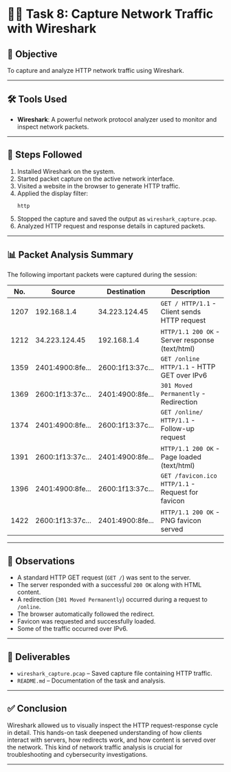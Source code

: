 
# 🕵️‍♂️ Task 8: Capture Network Traffic with Wireshark

## 📌 Objective

To capture and analyze HTTP network traffic using Wireshark.

---

## 🛠 Tools Used

- **Wireshark**: A powerful network protocol analyzer used to monitor and inspect network packets.

---

## 🔧 Steps Followed

1. Installed Wireshark on the system.
2. Started packet capture on the active network interface.
3. Visited a website in the browser to generate HTTP traffic.
4. Applied the display filter:
   ```
   http
   ```
5. Stopped the capture and saved the output as `wireshark_capture.pcap`.
6. Analyzed HTTP request and response details in captured packets.

---

## 📊 Packet Analysis Summary

The following important packets were captured during the session:

| No.  | Source           | Destination      | Description                          |
|------|------------------|------------------|--------------------------------------|
| 1207 | 192.168.1.4       | 34.223.124.45     | `GET / HTTP/1.1` - Client sends HTTP request |
| 1212 | 34.223.124.45     | 192.168.1.4       | `HTTP/1.1 200 OK` - Server response (text/html) |
| 1359 | 2401:4900:8fe...  | 2600:1f13:37c...  | `GET /online HTTP/1.1` - HTTP GET over IPv6 |
| 1369 | 2600:1f13:37c...  | 2401:4900:8fe...  | `301 Moved Permanently` - Redirection |
| 1374 | 2401:4900:8fe...  | 2600:1f13:37c...  | `GET /online/ HTTP/1.1` - Follow-up request |
| 1391 | 2600:1f13:37c...  | 2401:4900:8fe...  | `HTTP/1.1 200 OK` - Page loaded (text/html) |
| 1396 | 2401:4900:8fe...  | 2600:1f13:37c...  | `GET /favicon.ico HTTP/1.1` - Request for favicon |
| 1422 | 2600:1f13:37c...  | 2401:4900:8fe...  | `HTTP/1.1 200 OK` - PNG favicon served |

---

## 🧠 Observations

- A standard HTTP GET request (`GET /`) was sent to the server.
- The server responded with a successful `200 OK` along with HTML content.
- A redirection (`301 Moved Permanently`) occurred during a request to `/online`.
- The browser automatically followed the redirect.
- Favicon was requested and successfully loaded.
- Some of the traffic occurred over IPv6.

---

## 📁 Deliverables

- `wireshark_capture.pcap` – Saved capture file containing HTTP traffic.
- `README.md` – Documentation of the task and analysis.

---

## ✅ Conclusion

Wireshark allowed us to visually inspect the HTTP request-response cycle in detail. This hands-on task deepened understanding of how clients interact with servers, how redirects work, and how content is served over the network. This kind of network traffic analysis is crucial for troubleshooting and cybersecurity investigations.

---
